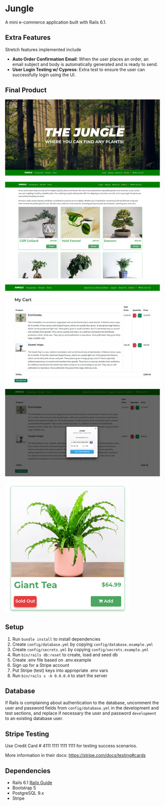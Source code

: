 # Jungle

A mini e-commerce application built with Rails 6.1.

## Extra Features

Stretch features implemented include
- **Auto Order Confirmation Email**:  When the user places an order, an email subject and body is automatically generated and is ready to send.
- **User Login Testing w/ Cypress**: Extra test to ensure the user can successfully login using the UI.

## Final Product

!["Main"](/docs/Main.png)
<br/><br/>
!["Products"](/docs/Products.png)
<br/><br/>
!["Cart"](/docs/Cart.png)
<br/><br/>
!["Checkout"](/docs/Checkout.png)
<br/><br/>
!["Sold Out"](/docs/Sold_Out.png)

## Setup

1. Run `bundle install` to install dependencies
2. Create `config/database.yml` by copying `config/database.example.yml`
3. Create `config/secrets.yml` by copying `config/secrets.example.yml`
4. Run `bin/rails db:reset` to create, load and seed db
5. Create .env file based on .env.example
6. Sign up for a Stripe account
7. Put Stripe (test) keys into appropriate .env vars
8. Run `bin/rails s -b 0.0.0.0` to start the server

## Database

If Rails is complaining about authentication to the database, uncomment the user and password fields from `config/database.yml` in the development and test sections, and replace if necessary the user and password `development` to an existing database user.

## Stripe Testing

Use Credit Card # 4111 1111 1111 1111 for testing success scenarios.

More information in their docs: <https://stripe.com/docs/testing#cards>

## Dependencies

- Rails 6.1 [Rails Guide](http://guides.rubyonrails.org/v6.1/)
- Bootstrap 5
- PostgreSQL 9.x
- Stripe
